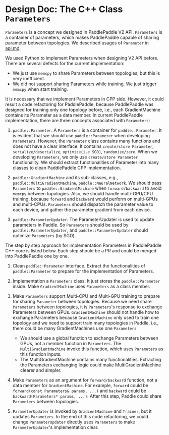 # Design Doc: The C++ Class `Parameters`

`Parameters` is a concept we designed in PaddlePaddle V2 API. `Parameters` is a container of parameters, which makes PaddlePaddle capable of  sharing parameter between topologies. We described usages of `Parameter` in [api.md](./api.md).

We used Python to implement Parameters when designing V2 API before. There are several defects for the current implementation:
* We just use `memcpy` to share Parameters between topologies, but this is very inefficient. 
* We did not support sharing Parameters while training. We just trigger `memcpy` when start training.

It is necessary that we implement Parameters in CPP side. However, it could result a code refactoring for PaddlePaddle, because PaddlePaddle was designed for training only one topology before, i.e., each GradientMachine contains its Parameter as a data member. In current PaddlePaddle implementation, there are three concepts associated with `Parameters`:

1. `paddle::Parameter`. A `Parameters` is a container for `paddle::Parameter`.
It is evident that we should use `paddle::Parameter` when developing `Parameters`.
However, the `Parameter` class contains many functions and does not have a clear interface.
It contains `create/store Parameter`, `serialize/deserialize`, `optimize(i.e SGD)`, `randomize/zero`.
When we developing `Parameters`, we only use `create/store Parameter` functionality.
We should extract functionalities of Parameter into many classes to clean PaddlePaddle CPP implementation.

2. `paddle::GradientMachine` and its sub-classes, e.g., `paddle::MultiGradientMachine`, `paddle::NeuralNetwork`.
We should pass `Parameters` to `paddle::GradientMachine` when `forward/backward` to avoid `memcpy` between topologies.
Also, we should handle multi-GPU/CPU training, because `forward` and `backward` would perform on multi-GPUs and multi-CPUs.
`Parameters` should dispatch the parameter value to each device, and gather the parameter gradient from each device.

3. `paddle::ParameterUpdater`. The ParameterUpdater is used to update parameters in Paddle. 
So `Parameters` should be used by `paddle::ParameterUpdater`, and `paddle::ParameterUpdater` should optimize `Parameters` (by SGD).


The step by step approach for implementation Parameters in PaddlePaddle C++ core is listed below. Each step should be a PR and could be merged into PaddlePaddle one by one.

1. Clean `paddle::Parameter` interface. Extract the functionalities of `paddle::Parameter` to prepare for the implementation of Parameters.

2. Implementation a `Parameters` class. It just stores the `paddle::Parameter` inside. Make `GradientMachine` uses `Parameters` as a class member.

3. Make `Parameters` support Multi-CPU and Multi-GPU training to prepare for sharing `Parameter` between topologies.
Because we need share `Parameters` between topologies, it is `Parameters`'s response to exchange Parameters between GPUs.
`GradientMachine` should not handle how to exchange Parameters because `GradientMachine` only used to train one topology and we need to support train many topologies in Paddle, i.e., there could be many GradientMachines use one `Parameters`.
   * We should use a global function to exchange Parameters between GPUs, not a member function in `Parameters`. The `MultiGradientMachine` invoke this function, which uses `Parameters` as this function inputs.
   * The MultiGradientMachine contains many functionalities. Extracting the Parameters exchanging logic could make MultiGradientMachine clearer and simpler.

4. Make `Parameters` as an argument for `forward/backward` function, not a data member for `GradientMachine`. For example, `forward` could be `forward(const Parameters& params, ...)` and `backward` could be `backward(Parameters* params, ...)`. After this step, Paddle could share `Parameters` between topologies.

5. `ParameterUpdater` is invoked by `GradientMachine` and `Trainer`, but it updates `Parameters`. In the end of this code refactoring, we could change `ParameterUpdater` directly uses `Parameters` to make `ParameterUpdater`'s implementation clear.
